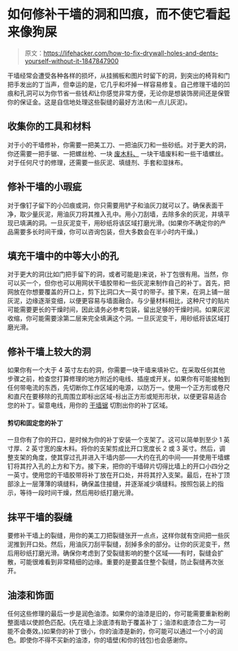 # 如何修补干墙的洞和凹痕，而不使它看起来像狗屎

> 原文：<https://lifehacker.com/how-to-fix-drywall-holes-and-dents-yourself-without-it-1847847900>

干墙经常会遭受各种各样的损坏，从挂搁板和图片时留下的洞，到突出的椅背和门把手发出的丁当声，但幸运的是，它几乎和坏掉一样容易修复。自己修理干墙的凹痕和孔洞可以为你节省一些钱*和*让你感觉非常方便，无论你是想装饰房间还是保管你的保证金。这是自信地处理这些裂缝的最好方法(和一点儿灰泥)。



## 收集你的工具和材料

对于小的干墙修补，你需要一把美工刀、一把油灰刀和一些砂纸。对于更大的洞，你还需要一把手锯、一把螺丝枪、一块 [废木料、](https://www.homedepot.com/p/1-in-x-3-in-x-8-ft-Furring-Strip-Board-164704/100094214?MERCH=REC-_-searchViewed-_-NA-_-100094214-_-N) 一块干墙废料和一些干墙螺丝。对于任何尺寸的修理，还需要一些灰泥、填缝剂、手套和湿抹布。

## 修补干墙的小瑕疵

对于像钉子留下的小凹痕或洞，你只需要用铲子和油灰刀就可以了。确保表面干净，取少量灰泥，用油灰刀将其推入孔中。用小刀刮墙，去除多余的灰泥，并填平现已填满的洞。一旦灰泥变干，用砂纸将该区域打磨光滑。(如果你不确定你的产品需要多长时间干燥，你可以咨询包装，但大多数会在半小时内干燥。)

## 填充干墙中的中等大小的孔

对于更大的洞(比如门把手留下的洞，或者可能是)来说，补丁包很有用。当然，你可以买一个，但你也可以用网状干墙胶带和一些灰泥来制作自己的补丁。首先，把网放在你想要覆盖的开口上，剪下比洞口大一英寸的带子。接下来，在洞上铺一层灰泥，边缘逐渐变细，以便更容易与墙面融合。与少量材料相比，这种尺寸的贴片可能需要更长的干燥时间，因此请务必参考包装，留出足够的干燥时间。如果灰泥收缩，你可能需要涂第二层来完全填满这个洞。一旦灰泥变干，用砂纸将该区域打磨光滑。

## 修补干墙上较大的洞

如果你有一个大于 4 英寸左右的洞，你需要一块干墙来填补它。在采取任何其他步骤之前，检查您打算修理的地方附近的电线、插座或开关。如果你有可能接触到任何带电流的东西，先切断你工作区域的电源，以防万一。使用一个正方形或卷尺和直尺在要移除的孔周围立即标出区域-标出正方形或矩形形状，以便更容易适合您的补丁。留意电线，用你的 [干墙锯](https://www.amazon.com/IRWIN-Tools-Standard-Drywall-2014102/dp/B000B3EGN8/ref=asc_df_B000B3EGN8/?asc_campaign=InlineText&asc_refurl=https://lifehacker.com/how-to-fix-drywall-holes-and-dents-yourself-without-it-1847847900&asc_source=&hvadid=459730407112&hvdev=c&hvdvcmdl=&hvlocint=&hvlocphy=9032930&hvnetw=g&hvpone=&hvpos=&hvptwo=&hvqmt=&hvrand=1730439395554950106&hvtargid=pla-907650135306&linkCode=df0&psc=1&tag=kinjalifehackerlink-20) 切割出你的补丁区域。

#### 剪切和固定您的补丁

一旦你有了你的开口，是时候为你的补丁安装一个支架了。这可以简单到至少 1 英寸厚、2 英寸宽的废木料。将你的支架剪成比开口宽度长 2 或 3 英寸。然后，调整支架的角度，使其穿过孔并进入干墙内部——大约在孔的中间——并使用干墙螺钉将其拧入孔的上方和下方。接下来，把你的干墙碎片切得比墙上的开口小四分之一英寸。使用您的干墙胶带将补丁放在开口处，并将其拧入支架。最后，在补丁顶部涂上一层薄薄的填缝料，确保盖住接缝，并逐渐减少填缝料。按照包装上的指示，等待一段时间干燥，然后用砂纸打磨光滑。

## **抹平干墙的裂缝**

要修补干墙上的裂缝，用你的美工刀把裂缝张开一点点，这样你就有空间把一些灰泥推到开口处。然后，用油灰刀刮平裂缝，刮掉多余的部分。让你的灰泥变干，然后用砂纸打磨光滑。确保你考虑到了受裂缝影响的整个区域——有时，裂缝会扩散，可能很难看到非常精细的边缘。重要的是要盖住整个裂缝，防止裂缝再次张开。

## 油漆和饰面

任何这些修理的最后一步是润色油漆。如果你的油漆是旧的，你可能需要重新粉刷整面墙以使颜色匹配。(先在墙上涂底漆有助于覆盖补丁；油漆和底漆合二为一可能不会奏效。)如果你的补丁很小，你的油漆是新的，你可能可以通过一个小的润色。即使你不得不买新的油漆，你的墙壁(和你的钱包)也会感谢你。